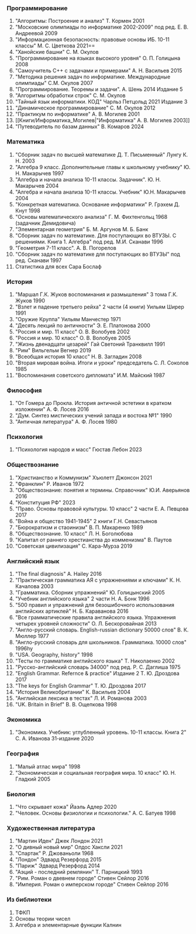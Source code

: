 ### Программирование
1. "Алгоритмы: Построение и анализ" Т. Кормен 2001
2. "Московские олимпиады по информатике 2002-2009" под ред. Е. В. Андреевой 2009
3. "Информационная безопасность: правовые основы ИБ. 10-11 классы" М. С. Цветкова 2021==
5. "Ханойские башни" С. М. Окулов
7. "Программирование на языках высокого уровня" О. П. Голицына 2008
8. "Самоучитель C++ с задачами и примерами" А. Н. Васильев 2015
9. "Методика решения задач по информатике. Международные олимпиады" С.М. Окулов 2007 
10. "Программирование. Теоремы и задачи". А. Шень 2014 Издание 5
11. "Алгоритмы обработки строк" С. М. Окулов
12. "Тайный язык информатики. КОД" Чарльз Петцольд 2021 Издание 3
13. "Динамическое программирование" С. М. Окулов 2012
14. "Практикум по информатике" А. В. Могилев 2001
15. [[Книги/Информатика_Могилев|"Информатика" А. В. Могилев 2003]]
16. "Путеводитель по базам данных" В. Комаров 2024
### Математика
1. "Сборник задач по высшей математике Д. Т. Письменный" Лунгу К. Н. 2003 
2. "Алгебра 9 класс. Дополнительные главы к школьному учебнику" Ю. Н. Макарычев 1997
3. "Алгебра и начала анализа 10-11 классы. Задачник". Ю. Н. Макарычев 2004
4. "Алгебра и начала анализа 10-11 классы. Учебник" Ю.Н. Макарычев 2004
5. "Конкретная математика. Основание информатики" Р. Грэхем Д. Кнут 1998
6. "Основы математического анализа" Г. М. Фихтенгольц 1968 (задачник Демидовича)
7. "Элементарная геометрия" Б. М. Аргунов М. Б. Банк
8. "Сборник задач по математике. Для поступающих во ВТУЗЫ. С решениями. Книга 1. Алгебра" под ред. М.И. Сканави 1996
9. "Геометрия 7-11 класс". А. В. Погорелов
10. "Сборник задач по математике для поступающих во ВТУЗЫ" под ред. Сканави 1997
11. Статистика для всех Сара Бослаф
### История
1. "Маршал Г.К. Жуков воспоминания и размышления" 3 тома Г.К. Жуков 1990
2. "Взлет и падение третьего рейха" 2 части (4 книги) Уильям Ширер 1991
3. "Оружие Круппа" Уильям Манчестер 1971
4. "Десять лекций по античности" Э. Е. Платонова 2000
5. "Россия и мир. 11 класс" О. В. Волобуев 2002
6. "Россия и мир. 10 класс" О. В. Волобуев 2005
7. "Жизнь двенадцати цезарей" Гай Светоний Транквилл 1991
8. "Рим" Вильгельм Вегнер 2019
9. "Всеобщая история 10 класс" Н. В. Загладин 2008 
10. "Вторая мировая война. Итоги и уроки" председатель С. Л. Соколов 1985
11. "Воспоминания советского дипломата" И.М. Майский 1987

### Философия
1. "От Гомера до Прокла. История античной эстетики в кратком изложении" А. Ф. Лосев 2016
2. "Дум. Синтез мистических учений запада и востока №1" 1990
3. "Античная литература" А. Ф. Лосев 1980
### Психология
1. "Психология народов и масс" Гюстав Лебон 2023
### Обществознание
1. "Христианство и Коммунизм" Хъюлетт Джонсон 2021
2. "Франклин" Р. Иванов 1972
3. "Обществознание: понятия и термины. Справочник" Ю.И. Аверьянов 2016
4. "Конституция РФ" 2023
5. "Право. Основы правовой культуры. 10 класс" 2 части Е. А. Певцова 2017
6. "Война и общество 1941-1945" 2 книги Г.Н. Севастьянов
7. "Бюрократизм и стаоинизм" В. П. Макаренко 1989
8. "Обществознание. 10 класс" Л. Н. Боголюбова
9. "Капитал от раннего хрестианства до комменизма" В. Паутов
10. "Советская цивилизация" С. Кара-Мурза 2019
### Английский язык
1. "The final diagnosis" A. Hailey 2016
2. "Практическая грамматика АЯ с упражнениями и ключами" К. Н. Качалова 2003
3. "Грамматика. Сборник упражнений" Ю. Голицынский 2005
4. "Учебник английского языка" 2 части Н. А. Бонк 1996
5. "500 правил и упражнений для безошибочного использования английских артиклей" Н. Б. Караванова 2016
6. "Все грамматические правила английского языка. Упражнения четырех уровней сложности"  О. Л. Бескоровайная 2013
7. "Англо-русский словарь. English-russian dictionary 50000 слов" В. К. Мюллер 1977
8. "Англо-русский словарь для школьников. Грамматика. 10000 слов" 1996hy
9. "USA. Geography, history" 1998
10. "Тесты по грамматике английского языка" Т. Николаенко 2002
11. "Русско-английский словарь 34000" под ред. Р. С. Даглиша 1975
12. "English Grammar. Refernce & practice" Издание 2 Т. Ю. Дроздова 2017
13. "The keys for English Grammar" Т. Ю. Дроздова 2017
14. "История Великобритании" К. Васильев 2004
15. "Английская лексика в тестах" Л. И. Романова 2003
16. "UK. Britain in Brief" В. В. Ощепкова 1998
### Экономика
1. "Экономика. Учебник: углубленный уровень. 10-11 классы. Книга 2" С. А. Иванова 31-издание 2020
### География
1. "Малый атлас мира" 1998
2. "Экономическая и социальная география мира. 10 класс" Ю. Н. Гладкий 2005
### Биология
1. "Что скрывает кожа" Йаэль Адлер 2020
2. "Человек. Основы физиологии и психологии." А. С. Батуев 1998

### Художественная литература
1. "Мартин Иден" Джек Лондон 2021
2. "О дивный новый мир" Олдос Хаксли 2021
3. "Спартак" Р. Джованьоли  1968
4. "Лондон" Эдвард Резерфорд 2015
5. "Париж" Эдвард Резерфорд 2014
6. "Аэций - последний ремлянин" Т. Парницкий 1993
7. "Рим. Роман о двевнем городе" Стивен Сейлор 2016
8. "Империя. Роман о имперском городе" Стивен Сейлор 2016

### Из библиотеки 
1. ТФКП 
2. Основы теории чисел
3. Алгебра и элементарные функции Калнин